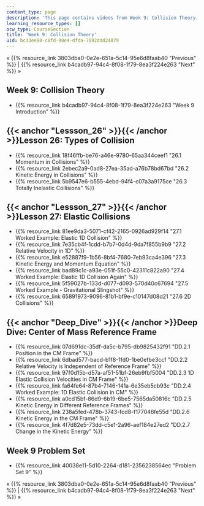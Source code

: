 ```yaml
---
content_type: page
description: 'This page contains videos from Week 9: Collision Theory.'
learning_resource_types: []
ocw_type: CourseSection
title: 'Week 9: Collision Theory'
uid: bc33ee80-c8fd-90e4-dfda-7092ddd24879
---
```


« {{% resource_link 3803dba0-0e2e-651a-5c14-95e6d8faab40 "Previous" %}} | {{% resource_link b4cadb97-94c4-8f08-1f79-8ea3f224e263 "Next" %}} »

Week 9: Collision Theory
------------------------

*   {{% resource_link b4cadb97-94c4-8f08-1f79-8ea3f224e263 "Week 9 Introduction" %}}

{{< anchor "Lessson_26" >}}{{< /anchor >}}Lesson 26: Types of Collision
-----------------------------------------------------------------------

*   {{% resource_link 18f46ffb-be76-a46e-9780-65aa344ceef1 "26.1 Momentum in Collisions" %}}
*   {{% resource_link 2ebec2a9-0ad8-27ea-35ad-a76b78bd67bd "26.2 Kinetic Energy in Collisions" %}}
*   {{% resource_link 5b9547e6-b555-4ebd-94f4-c07a3a9175ce "26.3 Totally Inelastic Collisions" %}}

{{< anchor "Lessson_27" >}}{{< /anchor >}}Lesson 27: Elastic Collisions
-----------------------------------------------------------------------

*   {{% resource_link 81ee9da3-5071-cf42-2165-0926ad929f14 "27.1 Worked Example: Elastic 1D Collision" %}}
*   {{% resource_link 7e35cb4f-1cdd-b7b7-0d4d-9da7f855b9b9 "27.2 Relative Velocity in 1D" %}}
*   {{% resource_link e52887f9-1b56-8bf4-7680-7eb93ca4e396 "27.3 Kinetic Energy and Momentum Equation" %}}
*   {{% resource_link bad89c1c-a93e-051f-55c0-42311c822a90 "27.4 Worked Example: Elastic 1D Collision Again" %}}
*   {{% resource_link 5f59027b-133d-d077-d093-570d40c67694 "27.5 Worked Example - Gravitational Slingshot" %}}
*   {{% resource_link 65891973-9096-81b1-bf9e-c10147d08d21 "27.6 2D Collisions" %}}

{{< anchor "Deep_Dive" >}}{{< /anchor >}}Deep Dive: Center of Mass Reference Frame
----------------------------------------------------------------------------------

*   {{% resource_link 07d691dc-35df-da5c-b795-db9825432f91 "DD.2.1 Position in the CM Frame" %}}
*   {{% resource_link 6dbad577-bacd-b1f8-1fd0-1be0efbe3ccf "DD.2.2 Relative Velocity is Independent of Reference Frame" %}}
*   {{% resource_link 97f0d15b-d57a-af51-51bf-26eb9fbf5004 "DD.2.3 1D Elastic Collision Velocities in CM Frame" %}}
*   {{% resource_link fa64fe64-87b4-7146-141a-6e35eb5cb93c "DD.2.4 Worked Example: 1D Elastic Collision in CM" %}}
*   {{% resource_link a0cd15bf-86d9-6b19-6be5-7565da50816c "DD.2.5 Kinetic Energy in Different Reference Frames" %}}
*   {{% resource_link 238a5fed-478b-3743-fcd8-f177046fe55d "DD.2.6 Kinetic Energy in the CM Frame" %}}
*   {{% resource_link 4f7d82e5-73dd-c5e1-2a96-aef184e27ed2 "DD.2.7 Change in the Kinetic Energy" %}}

Week 9 Problem Set
------------------

*   {{% resource_link 40038e11-5d10-2264-d181-2356238564ec "Problem Set 9" %}}

« {{% resource_link 3803dba0-0e2e-651a-5c14-95e6d8faab40 "Previous" %}} | {{% resource_link b4cadb97-94c4-8f08-1f79-8ea3f224e263 "Next" %}} »